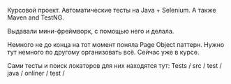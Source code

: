Курсовой проект. Автоматические тесты на Java + Selenium. А также Maven and TestNG. 

Выдавали мини-фреймворк, с помощью него и делала. 

Немного не до конца на тот момент поняла Page  Object паттерн. Нужно тут немного по другому организовать всё. Сейчас уже в курсе.

Сами тесты и поиск локаторов для них находятся тут: Tests / src / test / java / onliner / test /
